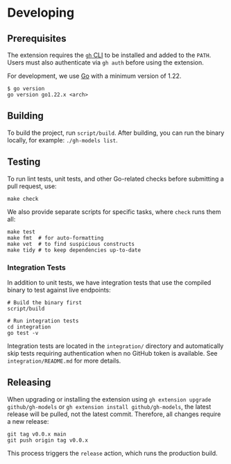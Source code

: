 # Developing

## Prerequisites

The extension requires the [`gh` CLI](https://cli.github.com/) to be installed and added to the `PATH`. Users must also
authenticate via `gh auth` before using the extension.

For development, we use [Go](https://golang.org/) with a minimum version of 1.22.

```shell
$ go version
go version go1.22.x <arch>
```

## Building

To build the project, run `script/build`. After building, you can run the binary locally, for example:
`./gh-models list`.

## Testing

To run lint tests, unit tests, and other Go-related checks before submitting a pull request, use:

```shell
make check
```

We also provide separate scripts for specific tasks, where `check` runs them all:

```shell
make test
make fmt  # for auto-formatting
make vet  # to find suspicious constructs
make tidy # to keep dependencies up-to-date
```

### Integration Tests

In addition to unit tests, we have integration tests that use the compiled binary to test against live endpoints:

```shell
# Build the binary first
script/build

# Run integration tests
cd integration
go test -v
```

Integration tests are located in the `integration/` directory and automatically skip tests requiring authentication when no GitHub token is available. See `integration/README.md` for more details.

## Releasing

When upgrading or installing the extension using `gh extension upgrade github/gh-models` or
`gh extension install github/gh-models`, the latest release will be pulled, not the latest commit. Therefore, all
changes require a new release:

```shell
git tag v0.0.x main
git push origin tag v0.0.x
```

This process triggers the `release` action, which runs the production build.
